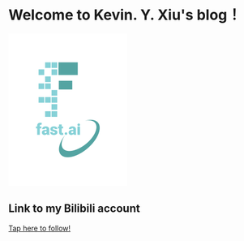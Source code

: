 # Welcome to Kevin. Y. Xiu's blog！


![Image of fast.ai logo](images/logo.png)

## Link to my Bilibili account

[Tap here to follow!](https://github.com/)
